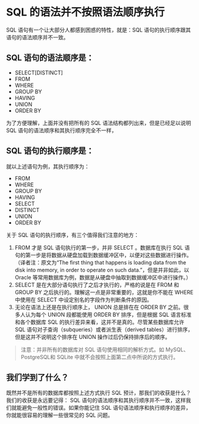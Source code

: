 # SQL 的语法并不按照语法顺序执行

SQL 语句有一个让大部分人都感到困惑的特性，就是：SQL 语句的执行顺序跟其语句的语法顺序并不一致。

## SQL 语句的语法顺序是：

- SELECT[DISTINCT]
- FROM
- WHERE
- GROUP BY
- HAVING
- UNION
- ORDER BY

为了方便理解，上面并没有把所有的 SQL 语法结构都列出来，但是已经足以说明 SQL 语句的语法顺序和其执行顺序完全不一样，

## SQL 语句的执行顺序是：

就以上述语句为例，其执行顺序为：

- FROM
- WHERE
- GROUP BY
- HAVING
- SELECT
- DISTINCT
- UNION
- ORDER BY

关于 SQL 语句的执行顺序，有三个值得我们注意的地方：

1. FROM 才是 SQL 语句执行的第一步，并非 SELECT 。数据库在执行 SQL 语句的第一步是将数据从硬盘加载到数据缓冲区中，以便对这些数据进行操作。（译者注：原文为“The first thing that happens is loading data from the disk into memory, in order to operate on such data.”，但是并非如此，以 Oracle 等常用数据库为例，数据是从硬盘中抽取到数据缓冲区中进行操作。）
2. SELECT 是在大部分语句执行了之后才执行的，严格的说是在 FROM 和 GROUP BY 之后执行的。理解这一点是非常重要的，这就是你不能在 WHERE 中使用在 SELECT 中设定别名的字段作为判断条件的原因。
3. 无论在语法上还是在执行顺序上， UNION 总是排在在 ORDER BY 之前。很多人认为每个 UNION 段都能使用 ORDER BY 排序，但是根据 SQL 语言标准和各个数据库 SQL 的执行差异来看，这并不是真的。尽管某些数据库允许 SQL 语句对子查询（subqueries）或者派生表（derived tables）进行排序，但是这并不说明这个排序在 UNION 操作过后仍保持排序后的顺序。

> 注意：并非所有的数据库对 SQL 语句使用相同的解析方式。如 MySQL、PostgreSQL和 SQLite 中就不会按照上面第二点中所说的方式执行。

## 我们学到了什么？

既然并不是所有的数据库都按照上述方式执行 SQL 预计，那我们的收获是什么？我们的收获是永远要记得： SQL 语句的语法顺序和其执行顺序并不一致，这样我们就能避免一般性的错误。如果你能记住 SQL 语句语法顺序和执行顺序的差异，你就能很容易的理解一些很常见的 SQL 问题。
